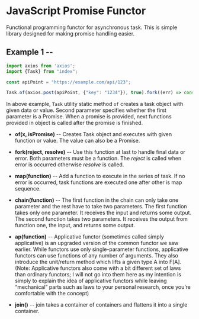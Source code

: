 # JavaScript Promise Functor

Functional programming functor for asynchronous task. This is simple library designed for making promise handling easier.

## Example 1 --

```js
import axios from 'axios';
import {Task} from "index";

const apiPoint = "https://example.com/api/123";

Task.of(axios.post(apiPoint, {"key": "1234"}), true).fork((err) => console.log("error: ", err), (resp) => console.log("response: ", resp))
```

In above example, `Task` utility static method `of` creates a task object with given data or value. Second parameter specifies whether the first parameter is a Promise. When a promise is provided, next functions provided in object is called after the promise is finished.

* **of(x, isPromise)** -- Creates Task object and executes with given function or value. The value can also be a Promise.

* **fork(reject, resolve)** -- Use this function at last to handle final data or error. Both parameters must be a function. The  *reject* is called when error is occurred otherwise *resolve* is called.

* **map(function)** -- Add a function to execute in the series of task. If no error is occurred, task functions are executed one after other is map sequence.

* **chain(function)** -- The first function in the chain can only take one parameter and the rest have to take two parameters. The first function takes only one parameter. It receives the input and returns some output. The second function takes two parameters. It receives the output from function one, the input, and returns some output.

* **ap(function)** -- Applicative functor (sometimes called simply applicative) is an upgraded version of the common functor we saw earlier. While functors use only single-parameter functions, applicative functors can use functions of any number of arguments. They also introduce the unit/return method which lifts a given type A into F[A]. (Note: Applicative functors also come with a bit different set of laws than ordinary functors; I will not go into them here as my intention is simply to explain the idea of applicative functors while leaving “mechanical” parts such as laws to your personal research, once you’re comfortable with the concept)

* **join()** -- join takes a container of containers and flattens it into a single container.